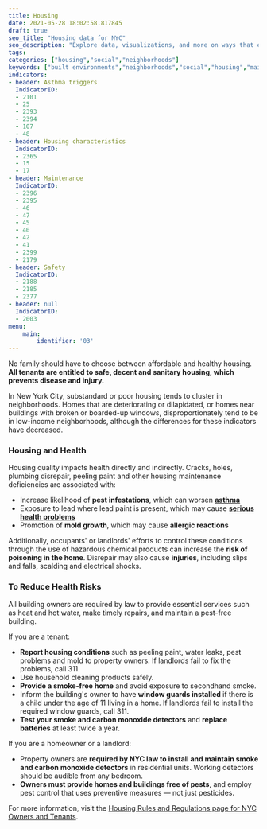 ```yaml
---
title: Housing
date: 2021-05-28 18:02:58.817845
draft: true
seo_title: "Housing data for NYC"
seo_description: "Explore data, visualizations, and more on ways that environments shape health in New York City's neighborhoods.."
tags: 
categories: ["housing","social","neighborhoods"]
keywords: ["built environments","neighborhoods","social","housing","maintenance","maintenance deficiencies","healthy housing"]
indicators:
- header: Asthma triggers
  IndicatorID:
  - 2101
  - 25
  - 2393
  - 2394
  - 107
  - 48
- header: Housing characteristics
  IndicatorID:
  - 2365
  - 15
  - 17
- header: Maintenance
  IndicatorID:
  - 2396
  - 2395
  - 46
  - 47
  - 45
  - 40
  - 42
  - 41
  - 2399
  - 2179
- header: Safety
  IndicatorID:
  - 2188
  - 2185
  - 2377
- header: null
  IndicatorID: 
  - 2003
menu:
    main:
        identifier: '03'
---
```


No family should have to choose between affordable and healthy housing. **All tenants are entitled to safe, decent and sanitary housing, which prevents disease and injury.**

In New York City, substandard or poor housing tends to cluster in neighborhoods. Homes that are deteriorating or dilapidated, or homes near buildings with broken or boarded-up windows, disproportionately tend to be in low-income neighborhoods, although the differences for these indicators have decreased.

### Housing and Health

Housing quality impacts health directly and indirectly. Cracks, holes, plumbing disrepair, peeling paint and other housing maintenance deficiencies are associated with:

* Increase likelihood of **pest infestations**, which can worsen **[asthma](http://www1.nyc.gov/site/doh/health/health-topics/asthma.page "Asthma")**
* Exposure to lead where lead paint is present, which may cause **[serious health problems](http://www1.nyc.gov/site/doh/health/health-topics/lead-poisoning-prevention.page "lead poisoning ")**
* Promotion of **mold growth**, which may cause **allergic reactions**

Additionally, occupants' or landlords' efforts to control these conditions through the use of hazardous chemical products can increase the **risk of poisoning in the home**. Disrepair may also cause **injuries**, including slips and falls, scalding and electrical shocks. 

### To Reduce Health Risks

All building owners are required by law to provide essential services such as heat and hot water, make timely repairs, and maintain a pest-free building. 

If you are a tenant:
* **Report housing conditions** such as peeling paint, water leaks, pest problems and mold to property owners. If landlords fail to fix the problems, call 311.
* Use household cleaning products safely.
* **Provide a smoke-free home** and avoid exposure to secondhand smoke.
* Inform the building's owner to have **window guards installed** if there is a child under the age of 11 living in a home. If landlords fail to install the required window guards, call 311.
* **Test your smoke and carbon monoxide detectors** and **replace batteries** at least twice a year.

If you are a homeowner or a landlord:

* Property owners are **required by NYC law to install and maintain smoke and carbon monoxide detectors** in residential units. Working detectors should be audible from any bedroom.
* **Owners must provide homes and buildings free of pests**, and employ pest control that uses preventive measures — not just pesticides.

For more information, visit the [Housing Rules and Regulations page for NYC Owners and Tenants](http://www1.nyc.gov/nyc-resources/service/4706/housing-rules-and-regulations-for-nyc-owners-and-tenants "Housing rules and regulations"). 